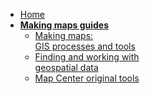- [Home](/ "Workshop Guides") 
- **[Making maps guides](/gis-guides/)**
  - [Making maps: <br> GIS processes and tools](/gis-guides/ "Tutorials and guides related to geoprocessing, cartography & mapmaking")
  - [Finding and working with <br> geospatial data](/data-guides/ "Tutorials and guides related to finding data for your project")
  - [Map Center original tools](/tools-guides/ "Tutorials and guides related to using tools developed by the Leventhal Map & Education Center")


